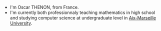 [LINE-WRAP-80-CHARS---------------------------------------------------------]: #

- I'm Oscar THENON, from France.
- I'm currently both professionnaly teaching mathematics in high school and
  studying computer science at undergraduate level in
[Aix-Marseille University](https://formations.univ-amu.fr/en/licence/3SIN/PRSIN3C4).
